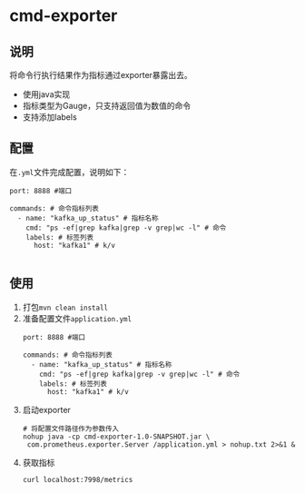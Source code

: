 # cmd-exporter
## 说明
将命令行执行结果作为指标通过exporter暴露出去。

- 使用java实现
- 指标类型为Gauge，只支持返回值为数值的命令
- 支持添加labels

## 配置
在`.yml`文件完成配置，说明如下：

```
port: 8888 #端口

commands: # 命令指标列表
  - name: "kafka_up_status" # 指标名称 
    cmd: "ps -ef|grep kafka|grep -v grep|wc -l" # 命令
    labels: # 标签列表
      host: "kafka1" # k/v
    
```

## 使用
1. 打包`mvn clean install`
2. 准备配置文件`application.yml`
    ```
    port: 8888 #端口
    
    commands: # 命令指标列表
      - name: "kafka_up_status" # 指标名称 
        cmd: "ps -ef|grep kafka|grep -v grep|wc -l" # 命令
        labels: # 标签列表
          host: "kafka1" # k/v    
    ```
3. 启动exporter
    ```
    # 将配置文件路径作为参数传入
    nohup java -cp cmd-exporter-1.0-SNAPSHOT.jar \
     com.prometheus.exporter.Server /application.yml > nohup.txt 2>&1 &
    ```
4. 获取指标
    ```
    curl localhost:7998/metrics
    ```
